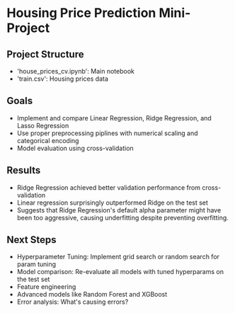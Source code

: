 # Housing Price Prediction Mini-Project

## Project Structure
- 'house_prices_cv.ipynb': Main notebook
- 'train.csv': Housing prices data

## Goals
- Implement and compare Linear Regression, Ridge Regression, and Lasso Regression
- Use proper preprocessing piplines with numerical scaling and categorical encoding
- Model evaluation using cross-validation

## Results
- Ridge Regression achieved better validation performance from cross-validation
- Linear regression surprisingly outperformed Ridge on the test set
- Suggests that Ridge Regression's default alpha parameter might have been too aggressive, causing underfitting despite preventing overfitting.

## Next Steps
- Hyperparameter Tuning: Implement grid search or random search for param tuning
- Model comparison: Re-evaluate all models with tuned hyperparams on the test set
- Feature engineering
- Advanced models like Random Forest and XGBoost
- Error analysis: What's causing errors?